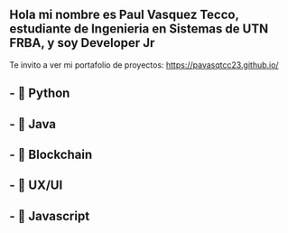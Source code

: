 
## Hola mi nombre es Paul Vasquez Tecco, estudiante de Ingenieria en Sistemas de UTN FRBA, y soy Developer Jr 
Te invito a ver mi portafolio de proyectos: 
https://pavasqtcc23.github.io/

## - 🔭  Python
## - 🌱  Java
## - 👯  Blockchain
## - 🤔  UX/UI
## - 💬  Javascript
